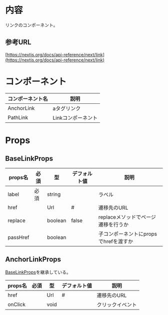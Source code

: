 # 内容

リンクのコンポーネント。

## 参考URL

[https://nextjs.org/docs/api-reference/next/link](https://nextjs.org/docs/api-reference/next/link)

# コンポーネント

|コンポーネント名|説明|
|---|---|
|AnchorLink|aタグリンク|
|PathLink|Linkコンポーネント|

# Props

## BaseLinkProps

|props名|必須|型|デフォルト値|説明|
|---|---|---|---|---|
|label|必須|string||ラベル|
|href||Url|#|遷移先のURL|
|replace||boolean|false|replaceメソッドでページ遷移を行うか|
|passHref||boolean||子コンポーネントにpropsでhrefを渡すか|

## AnchorLinkProps

[BaseLinkProps](#BaseLinkProps)を継承している。

|props名|必須|型|デフォルト値|説明|
|---|---|---|---|---|
|href||Url|#|遷移先のURL|
|onClick||void||クリックイベント|